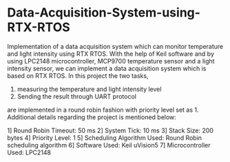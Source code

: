 # Data-Acquisition-System-using-RTX-RTOS
Implementation of a data acquisition system which can monitor temperature and light intensity using RTX RTOS. With the help of Keil software and by using LPC2148 microcontroller, MCP9700 temperature sensor and a light intensity sensor, we can implement a data acquisition system which is based on RTX RTOS. In this project the two tasks, 

1) measuring the temperature and light intensity level
2) Sending the result through UART protocol

are implemented in a round robin fashion with priority level set as 1. Additional details regarding the project is mentioned below:

1] Round Robin Timeout: 50 ms
2] System Tick: 10 ms
3] Stack Size: 200 bytes
4] Priority Level: 1
5] Scheduling Algorithm Used: Round Robin scheduling algorithm
6] Software Used: Keil uVision5
7] Microcontroller Used: LPC2148
